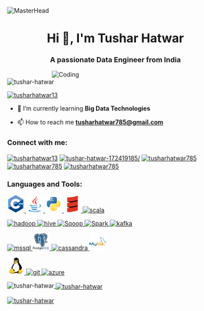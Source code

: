 ![MasterHead](https://engineering.fb.com/wp-content/uploads/2019/11/Data_PortabilityPrivacy_BANNER_003.gif)

<h1 align="center">Hi 👋, I'm Tushar Hatwar</h1>
<h3 align="center">A passionate Data Engineer from India</h3>
<img align="right" alt="Coding" width="400" src="https://cdn.dribbble.com/users/1162077/screenshots/3848914/programmer.gif">

<p align="left"> <img src="https://komarev.com/ghpvc/?username=tushar-hatwar&label=Profile%20views&color=0e75b6&style=flat" alt="tushar-hatwar" /> </p>

<p align="left"> <a href="https://twitter.com/tusharhatwar13" target="blank"><img src="https://img.shields.io/twitter/follow/tusharhatwar13?logo=twitter&style=for-the-badge" alt="tusharhatwar13" /></a> </p>

- 🌱 I’m currently learning **Big Data Technologies**

- 📫 How to reach me **tusharhatwar785@gmail.com**

<h3 align="left">Connect with me:</h3>
<p align="left">
<a href="https://twitter.com/tusharhatwar13" target="blank"><img align="center" src="https://raw.githubusercontent.com/rahuldkjain/github-profile-readme-generator/master/src/images/icons/Social/twitter.svg" alt="tusharhatwar13" height="30" width="40" /></a>
<a href="https://www.linkedin.com/in/hatwar-tushar/" target="blank"><img align="center" src="https://raw.githubusercontent.com/rahuldkjain/github-profile-readme-generator/master/src/images/icons/Social/linked-in-alt.svg" alt="tushar-hatwar-172419185/" height="30" width="40" /></a>
<a href="https://kaggle.com/tusharhatwar785" target="blank"><img align="center" src="https://raw.githubusercontent.com/rahuldkjain/github-profile-readme-generator/master/src/images/icons/Social/kaggle.svg" alt="tusharhatwar785" height="30" width="40" /></a>
<a href="https://www.hackerrank.com/tusharhatwar785" target="blank"><img align="center" src="https://raw.githubusercontent.com/rahuldkjain/github-profile-readme-generator/master/src/images/icons/Social/hackerrank.svg" alt="tusharhatwar785" height="30" width="40" /></a>
<a href="https://www.leetcode.com/tusharhatwar785" target="blank"><img align="center" src="https://raw.githubusercontent.com/rahuldkjain/github-profile-readme-generator/master/src/images/icons/Social/leet-code.svg" alt="tusharhatwar785" height="30" width="40" /></a>
</p>

<h3 align="left">Languages and Tools:</h3>

<a href="https://www.w3schools.com/cpp/" target="_blank" rel="noreferrer"> <img src="https://raw.githubusercontent.com/devicons/devicon/master/icons/cplusplus/cplusplus-original.svg" alt="cplusplus" width="40" height="40"/> </a>
<a href="https://www.java.com" target="_blank" rel="noreferrer"> <img src="https://raw.githubusercontent.com/devicons/devicon/master/icons/java/java-original.svg" alt="java" width="40" height="40"/> </a> <a href="https://www.python.org" target="_blank" rel="noreferrer"> <img src="https://raw.githubusercontent.com/devicons/devicon/master/icons/python/python-original.svg" alt="python" width="40" height="40"/> </a><a href="https://www.scala-lang.org" target="_blank" rel="noreferrer"> <img src="https://raw.githubusercontent.com/devicons/devicon/master/icons/scala/scala-original.svg" alt="scala" width="40" height="40"/> </a> </a><a href="https://www.scala-lang.org" target="_blank" rel="noreferrer"> <img src="https://cdn-icons-png.flaticon.com/512/4299/4299956.png" alt="scala" width="40" height="40"/> </a>

<p align="left">
<a href="https://hadoop.apache.org/" target="_blank" rel="noreferrer"> <img src="https://www.vectorlogo.zone/logos/apache_hadoop/apache_hadoop-icon.svg" alt="hadoop" width="40" height="40"/> </a> 
<a href="https://hive.apache.org/" target="_blank" rel="noreferrer"> <img src="https://www.vectorlogo.zone/logos/apache_hive/apache_hive-icon.svg" alt="hive" width="40" height="40"/> </a>
<a href="https://sqoop.apache.org/" target="_blank" rel="noreferrer"> <img src="https://upload.wikimedia.org/wikipedia/commons/b/b4/Apache_Sqoop_logo.svg" alt="Sqoop" width="40" height="40"/> </a> 
<a href="https://spark.apache.org/" target="_blank" rel="noreferrer"> <img src="https://www.vectorlogo.zone/logos/apache_spark/apache_spark-ar21.png" alt="Spark" width="40" height="40"/> </a>
<a href="https://kafka.apache.org/" target="_blank" rel="noreferrer"> <img src="https://www.vectorlogo.zone/logos/apache_kafka/apache_kafka-icon.svg" alt="kafka" width="40" height="40"/> </a> 

<a href="https://www.microsoft.com/en-us/sql-server" target="_blank" rel="noreferrer"> <img src="https://www.svgrepo.com/show/303229/microsoft-sql-server-logo.svg" alt="mssql" width="40" height="40"/> </a> 
<a href="https://www.postgresql.org" target="_blank" rel="noreferrer"> <img src="https://raw.githubusercontent.com/devicons/devicon/master/icons/postgresql/postgresql-original-wordmark.svg" alt="postgresql" width="40" height="40"/> </a> <a href="https://cassandra.apache.org/" target="_blank" rel="noreferrer"> <img src="https://www.vectorlogo.zone/logos/apache_cassandra/apache_cassandra-icon.svg" alt="cassandra" width="40" height="40"/> </a> <a href="https://www.mysql.com/" target="_blank" rel="noreferrer"> <img src="https://raw.githubusercontent.com/devicons/devicon/master/icons/mysql/mysql-original-wordmark.svg" alt="mysql" width="40" height="40"/> </a>

<a href="https://www.linux.org/" target="_blank" rel="noreferrer"> <img src="https://raw.githubusercontent.com/devicons/devicon/master/icons/linux/linux-original.svg" alt="linux" width="40" height="40"/> </a> 
<a href="https://git-scm.com/" target="_blank" rel="noreferrer"> <img src="https://www.vectorlogo.zone/logos/git-scm/git-scm-icon.svg" alt="git" width="40" height="40"/> </a> <a href="https://azure.microsoft.com/en-in/" target="_blank" rel="noreferrer">
<img src="https://www.vectorlogo.zone/logos/microsoft_azure/microsoft_azure-icon.svg" alt="azure" width="40" height="40"/>
</p>

<p><img align="left" src="https://github-readme-stats.vercel.app/api/top-langs?username=tushar-hatwar&show_icons=true&locale=en&layout=compact" alt="tushar-hatwar" /></p>

<p>&nbsp;<img align="center" src="https://github-readme-stats.vercel.app/api?username=tushar-hatwar&show_icons=true&locale=en" alt="tushar-hatwar" /></p>

<p><img align="center" src="https://github-readme-streak-stats.herokuapp.com/?user=tushar-hatwar&" alt="tushar-hatwar" /></p>
